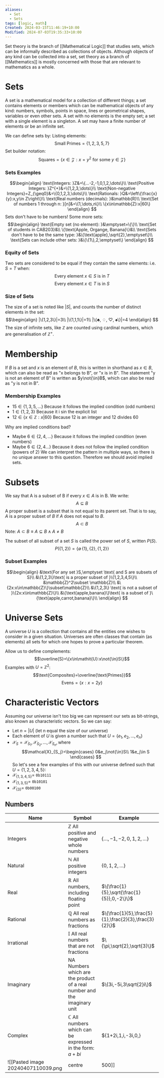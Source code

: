 ```yaml
---
aliases:
  - Set
  - Sets
tags: [logic, math]
Created: 2024-03-15T11:46:19+10:00
Modified: 2024-07-03T19:35:33+10:00
---
```

Set theory is the branch of [[Mathematical Logic]] that studies sets, which can be informally described as collections of objects. Although objects of any kind can be collected into a set, set theory as a branch of [[Mathematics]] is mostly concerned with those that are relevant to mathematics as a whole.

# Sets
A set is a mathematical model for a collection of different things; a set contains elements or members which can be mathematical objects of any kind: numbers, symbols, points in space, lines or geometrical shapes, variables or even other sets. A set with no elements is the empty set; a set with a single element is a singleton. A set may have a finite number of elements or be an infinite set.

We can define sets by:
Listing elements:
$$\text{Small Primes} = \{1,2,3,5,7\}$$
Set builder notation:
$$\text{Squares}=\{x\in\mathcal{Z}:x=y^2\text{ for some } y\in\mathcal{Z}\}$$
### Sets Examples
$$\begin{align}
\text{Integers: }Z&=\{...-2,-1,0,1,2,\dots\}\\
\text{Positive Integers: }Z^{+}&=\{1,2,3,\dots\}\\
\text{Non-negative Integers}=Z_{\geq0}&=\{0,1,2,3,\dots\}\\
\text{Rationals: }Q&=\left\{\frac{x}{y}:x,y\in Z\right\}\\
\text{Real numbers (decimals): }&\mathbb{R}\\
\text{Set of numbers 1 through n: }[n]&=\{1,\dots,n\}\\
\{x\in\mathbb{Z}:x|60\}
\end{align}
$$
Sets don't have to be numbers! Some more sets:
$$\begin{align}
\text{Empty set (no element): }&\emptyset=\{\}\\
\text{Set of students in CAB203}&\\
\{\text{Apple, Organge, Banana}\}&\\
\text{Sets don't have to be the same type: }&\{\text{apple},\sqrt{2},\emptyset\}\\
\text{Sets can include other sets: }&\{\{1\},2,\emptyset\}
\end{align}
$$
### Equity of Sets
Two sets are considered to be equal if they contain the same elements: i.e. $S=T$ when:
$$\text{Every element }x\in S\text{ is in }T$$
$$\text{Every element }x\in T\text{ is in }S$$
### Size of Sets
The size of a set is noted like $|S|$, and counts the number of distinct elements in the set:
$$\begin{align}
|\{1,2,3\}|=3\\
|\{1,1,1\}|=1\\
|\{♣, ♢, ♡, ♠\}|=4
\end{align}
$$
The size of infinite sets, like $\mathbb{Z}$ are counted using cardinal numbers, which are generalisation of $\mathbb{Z}^+$. 
# Membership
If $B$ is a set and $x$ is an element of $B$, this is written in shorthand as $x\in B$, which can also be read as "x belongs to B", or "x is in B". The statement "y is not an element of B" is written as $y\not{\in}B$, which can also be read as "y is not in B".                           

### Membership Examples
- $15\in\{1,3,5,\dots\}$ Because it follows the implied condition (odd numbers)
- $1\in\{1,2,3\}$ Because it i sin the explicit list
- $12\in\{x\in\mathbb{Z}:x|60\}$ Because 12 is an integer and 12 divides 60

Why are implied conditions bad?
- Maybe $6\in\{2,4,\dots\}$ Because it follows the implied condition (even numbers)
- Maybe $6\in\{2,4\dots\}$ Because it does not follow the implied condition (powers of 2)
We can interpret the pattern in multiple ways, so there is no unique answer to this question. Therefore we should avoid implied sets.

# Subsets
We say that A is a subset of B if every $x\in A$ is in B. We write:
$$A\subseteq B$$
A proper subset is a subset that is not equal to its parent set. That is to say, $A$ is a proper subset of $B$ if $A$ does not equal to $B$.
$$A\subset B$$
Note: $A\subset B\equiv A\subseteq B\wedge A\neq B$  

The subset of all subset of a set $S$ is called the power set of $S$, written $P(S)$.
$$P(\{1,2\})=\{\emptyset\,\{1\},\{2\},\{1,2\}\}$$
### Subset Examples
$$\begin{align}
&\text{For any set }S,\emptyset \text{ and S are subsets of S}\\
&\{1,2,3\}\text{ is a proper subset of }\{1,2,3,4,5\}\\
&\mathbb{Z}^2\subset \mathbb{Z}\\
&\{2x:x\in\mathbb{Z}\}\subset\mathbb{Z}\\
&\{1,2,3\} \text{ is not a subset of }\{2x:x\in\mathbb{Z}\}\\
&\{\text{apple,banana}\}\text{ is a subset of }\{\text{apple,carrot,banana}\}\\
\end{align}
$$

# Universe Sets
A universe $\mathit{U}$  is a collection that contains all the entities one wishes to consider in a given situation. Universes are often classes that contain (as elements) all sets for which one hopes to prove a particular theorem.

Allow us to define complements:
$$\overline{S}=\{x\in\mathit{U}:x\not{\in}S\}$$
Examples with $\mathit{U}=\mathbb{Z}^2$:
$$\text{Composites}=\overline{\text{Primes}}$$
$$\text{Evens}=\{x:x=2y\}$$
# Characteristic Vectors
Assuming our universe isn't too big we can represent our sets as bit-strings, also known as characteristic vectors. So we can say:
- Let $n=|\mathit{U}|$ (let n equal the size of our universe)
- Each element of $\mathit{U}$ is given a number such that $\mathit{U}=\{e_1,e_2,\dots,e_n\}$
- $\mathcal{X}_S=\mathcal{X}_{S_1},\mathcal{X}_{S_2},\dots,\mathcal{X}_{S_n}, \text{where}$ 
$$\mathcal{X}_{S_j}=\begin{cases} 0&e_j\not{\in}S\\
 1&e_j\in S
\end{cases}
$$
So let's see a few examples of this with our universe defined such that $\mathit{U}=\{1,2,3,4,5\}:$
- $\mathcal{X}_{\{1,3,4,5\}}=$ `0b10111`
-  $\mathcal{X}_{\{1,3,5\}}=$ `0b10101`
-  $\mathcal{X}_{\{3\}}=$ `0b00100`

## Numbers
| Name       | Symbol                                                                   | Example                                               |
| ---------- | ------------------------------------------------------------------------ | ----------------------------------------------------- |
| Integers   | $\mathbb{Z}$ All positive and negative whole numbers                     | $\{\dots,-1,-2,0,1,2,\dots\}$                         |
| Natural    | $\mathbb{N}$ All positive integers                                       | $\{0,1,2,\dots\}$                                     |
| Real       | $\mathbb{R}$ All numbers, including floating point                       | $\{\frac{1}{5},\sqrt{\frac{1}{5}},0,-2\}\}$           |
| Rational   | $\mathbb{Q}$ All real numbers as fractions                               | $\{\frac{1}{5},\frac{5}{1},\frac{2}{3},\frac{3}{2}\}$ |
| Irrational | $\mathbb{I}$ All real numbers that are not fractions                     | $\{\pi,\sqrt{2},\sqrt{3}\}$                           |
| Imaginary  | NA Numbers which are the product of a real number and the imaginary unit | $\{3i,-5i,3\sqrt{2}i\}$                               |
| Complex    | $\mathbb{C}$ All numbers which can be expressed in the form: $a+bi$      | $\{1+2i,1,i,-3i,0,}                                   |
 ![[Pasted image 20240407110039.png|centre|500]]
 